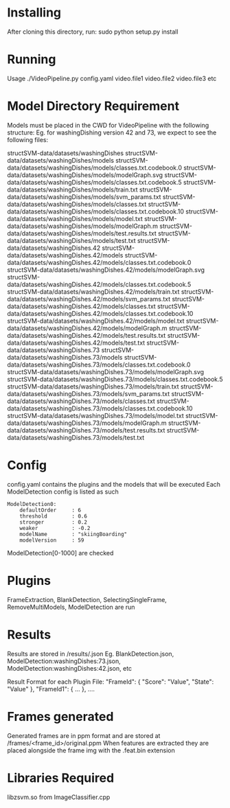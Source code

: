 Installing
==========
After cloning this directory, run:
sudo python setup.py install

Running
==========
Usage ./VideoPipeline.py config.yaml video.file1 video.file2 video.file3 etc

Model Directory Requirement
===========================
Models must be placed in the CWD for VideoPipeline with the following structure:
Eg. for washingDishing version 42 and 73, we expect to see the following files:

structSVM-data/datasets/washingDishes
structSVM-data/datasets/washingDishes/models
structSVM-data/datasets/washingDishes/models/classes.txt.codebook.0
structSVM-data/datasets/washingDishes/models/modelGraph.svg
structSVM-data/datasets/washingDishes/models/classes.txt.codebook.5
structSVM-data/datasets/washingDishes/models/train.txt
structSVM-data/datasets/washingDishes/models/svm_params.txt
structSVM-data/datasets/washingDishes/models/classes.txt
structSVM-data/datasets/washingDishes/models/classes.txt.codebook.10
structSVM-data/datasets/washingDishes/models/model.txt
structSVM-data/datasets/washingDishes/models/modelGraph.m
structSVM-data/datasets/washingDishes/models/test.results.txt
structSVM-data/datasets/washingDishes/models/test.txt
structSVM-data/datasets/washingDishes.42
structSVM-data/datasets/washingDishes.42/models
structSVM-data/datasets/washingDishes.42/models/classes.txt.codebook.0
structSVM-data/datasets/washingDishes.42/models/modelGraph.svg
structSVM-data/datasets/washingDishes.42/models/classes.txt.codebook.5
structSVM-data/datasets/washingDishes.42/models/train.txt
structSVM-data/datasets/washingDishes.42/models/svm_params.txt
structSVM-data/datasets/washingDishes.42/models/classes.txt
structSVM-data/datasets/washingDishes.42/models/classes.txt.codebook.10
structSVM-data/datasets/washingDishes.42/models/model.txt
structSVM-data/datasets/washingDishes.42/models/modelGraph.m
structSVM-data/datasets/washingDishes.42/models/test.results.txt
structSVM-data/datasets/washingDishes.42/models/test.txt
structSVM-data/datasets/washingDishes.73
structSVM-data/datasets/washingDishes.73/models
structSVM-data/datasets/washingDishes.73/models/classes.txt.codebook.0
structSVM-data/datasets/washingDishes.73/models/modelGraph.svg
structSVM-data/datasets/washingDishes.73/models/classes.txt.codebook.5
structSVM-data/datasets/washingDishes.73/models/train.txt
structSVM-data/datasets/washingDishes.73/models/svm_params.txt
structSVM-data/datasets/washingDishes.73/models/classes.txt
structSVM-data/datasets/washingDishes.73/models/classes.txt.codebook.10
structSVM-data/datasets/washingDishes.73/models/model.txt
structSVM-data/datasets/washingDishes.73/models/modelGraph.m
structSVM-data/datasets/washingDishes.73/models/test.results.txt
structSVM-data/datasets/washingDishes.73/models/test.txt

Config
======
config.yaml contains the plugins and the models that will be executed
Each ModelDetection config is listed as such

    ModelDetection0:
        defaultOrder     : 6
        threshold        : 0.6
        stronger         : 0.2
        weaker           : -0.2
        modelName        : "skiingBoarding"
        modelVersion     : 59

ModelDetection[0-1000] are checked

Plugins
=======
FrameExtraction, BlankDetection, SelectingSingleFrame, RemoveMultiModels, ModelDetection are run

Results
=======
Results are stored in <videoDir>/results/<PluginName>.json
Eg. BlankDetection.json, ModelDetection:washingDishes:73.json, ModelDetection:washingDishes:42.json, etc

Result Format for each Plugin File:
"FrameId": { "Score": "Value", "State": "Value" }, "FrameId1": { ... }, ....

Frames generated
================
Generated frames are in ppm format and are stored at <videoDir>/frames/<frame_id>/original.ppm
When features are extracted they are placed alongside the frame img with the .feat.bin extension


Libraries Required
==================
libzsvm.so from ImageClassifier.cpp
